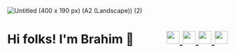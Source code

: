 ![Untitled (400 x 190 px) (A2 (Landscape)) (2)](https://github.com/user-attachments/assets/87da3ca9-61e2-41cc-9755-de56d72c43d9)

<h1 style="display:flex; align-items:center; justify-content:space-between;">
  <span>Hi folks! I'm Brahim 👋</span>
  <span>
    <a href="mailto:dev.iansmathew@gmail.com">
      <img height="30" src="https://raw.githubusercontent.com/iansmathew/iansmathew/master/assets/icon_email.png">
    </a>
    <a href="https://www.linkedin.com/in/iansmathew/">
      <img height="30" src="https://raw.githubusercontent.com/iansmathew/iansmathew/master/assets/icon_linkedin.png">
    </a>
    <a href="https://twitter.com/iansmathew">
      <img height="30" src="https://raw.githubusercontent.com/iansmathew/iansmathew/master/assets/icon_twitter.png">
    </a>
    <a href="https://connect.unity.com/u/ian-mathew">
      <img height="30" src="https://raw.githubusercontent.com/iansmathew/iansmathew/master/assets/icon_unity3d.png">
    </a>
  </span>
</h1>
